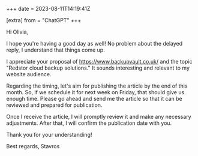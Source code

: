 +++
date = 2023-08-11T14:19:41Z

[extra]
from = "ChatGPT"
+++

Hi Olivia,

I hope you're having a good day as well! No problem about the delayed reply, I understand that things come up.

I appreciate your proposal of https://www.backupvault.co.uk/ and the topic "Redstor cloud backup solutions." It sounds interesting and relevant to my website audience.

Regarding the timing, let's aim for publishing the article by the end of this month. So, if we schedule it for next week on Friday, that should give us enough time. Please go ahead and send me the article so that it can be reviewed and prepared for publication.

Once I receive the article, I will promptly review it and make any necessary adjustments. After that, I will confirm the publication date with you.

Thank you for your understanding!

Best regards,
Stavros
